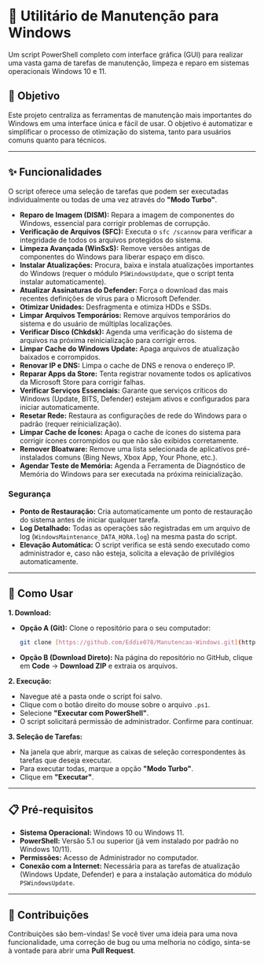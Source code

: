 # 🔧 Utilitário de Manutenção para Windows

Um script PowerShell completo com interface gráfica (GUI) para realizar uma vasta gama de tarefas de manutenção, limpeza e reparo em sistemas operacionais Windows 10 e 11.

## 🎯 Objetivo

Este projeto centraliza as ferramentas de manutenção mais importantes do Windows em uma interface única e fácil de usar. O objetivo é automatizar e simplificar o processo de otimização do sistema, tanto para usuários comuns quanto para técnicos.



---

## ✨ Funcionalidades

O script oferece uma seleção de tarefas que podem ser executadas individualmente ou todas de uma vez através do **"Modo Turbo"**.

* **Reparo de Imagem (DISM):** Repara a imagem de componentes do Windows, essencial para corrigir problemas de corrupção.
* **Verificação de Arquivos (SFC):** Executa o `sfc /scannow` para verificar a integridade de todos os arquivos protegidos do sistema.
* **Limpeza Avançada (WinSxS):** Remove versões antigas de componentes do Windows para liberar espaço em disco.
* **Instalar Atualizações:** Procura, baixa e instala atualizações importantes do Windows (requer o módulo `PSWindowsUpdate`, que o script tenta instalar automaticamente).
* **Atualizar Assinaturas do Defender:** Força o download das mais recentes definições de vírus para o Microsoft Defender.
* **Otimizar Unidades:** Desfragmenta e otimiza HDDs e SSDs.
* **Limpar Arquivos Temporários:** Remove arquivos temporários do sistema e do usuário de múltiplas localizações.
* **Verificar Disco (Chkdsk):** Agenda uma verificação do sistema de arquivos na próxima reinicialização para corrigir erros.
* **Limpar Cache do Windows Update:** Apaga arquivos de atualização baixados e corrompidos.
* **Renovar IP e DNS:** Limpa o cache de DNS e renova o endereço IP.
* **Reparar Apps da Store:** Tenta registrar novamente todos os aplicativos da Microsoft Store para corrigir falhas.
* **Verificar Serviços Essenciais:** Garante que serviços críticos do Windows (Update, BITS, Defender) estejam ativos e configurados para iniciar automaticamente.
* **Resetar Rede:** Restaura as configurações de rede do Windows para o padrão (requer reinicialização).
* **Limpar Cache de Ícones:** Apaga o cache de ícones do sistema para corrigir ícones corrompidos ou que não são exibidos corretamente.
* **Remover Bloatware:** Remove uma lista selecionada de aplicativos pré-instalados comuns (Bing News, Xbox App, Your Phone, etc.).
* **Agendar Teste de Memória:** Agenda a Ferramenta de Diagnóstico de Memória do Windows para ser executada na próxima reinicialização.

### Segurança
* **Ponto de Restauração:** Cria automaticamente um ponto de restauração do sistema antes de iniciar qualquer tarefa.
* **Log Detalhado:** Todas as operações são registradas em um arquivo de log (`WindowsMaintenance_DATA_HORA.log`) na mesma pasta do script.
* **Elevação Automática:** O script verifica se está sendo executado como administrador e, caso não esteja, solicita a elevação de privilégios automaticamente.

---

## 🚀 Como Usar

**1. Download:**
* **Opção A (Git):** Clone o repositório para o seu computador:
    ```bash
    git clone [https://github.com/Eddie078/Manutencao-Windows.git](https://github.com/Eddie078/Manutencao-Windows.git)
    ```
* **Opção B (Download Direto):** Na página do repositório no GitHub, clique em **Code** -> **Download ZIP** e extraia os arquivos.

**2. Execução:**
* Navegue até a pasta onde o script foi salvo.
* Clique com o botão direito do mouse sobre o arquivo `.ps1`.
* Selecione **"Executar com PowerShell"**.
* O script solicitará permissão de administrador. Confirme para continuar.

**3. Seleção de Tarefas:**
* Na janela que abrir, marque as caixas de seleção correspondentes às tarefas que deseja executar.
* Para executar todas, marque a opção **"Modo Turbo"**.
* Clique em **"Executar"**.

---

## 📋 Pré-requisitos

* **Sistema Operacional:** Windows 10 ou Windows 11.
* **PowerShell:** Versão 5.1 ou superior (já vem instalado por padrão no Windows 10/11).
* **Permissões:** Acesso de Administrador no computador.
* **Conexão com a Internet:** Necessária para as tarefas de atualização (Windows Update, Defender) e para a instalação automática do módulo `PSWindowsUpdate`.

---

## 🤝 Contribuições

Contribuições são bem-vindas! Se você tiver uma ideia para uma nova funcionalidade, uma correção de bug ou uma melhoria no código, sinta-se à vontade para abrir uma **Pull Request**.